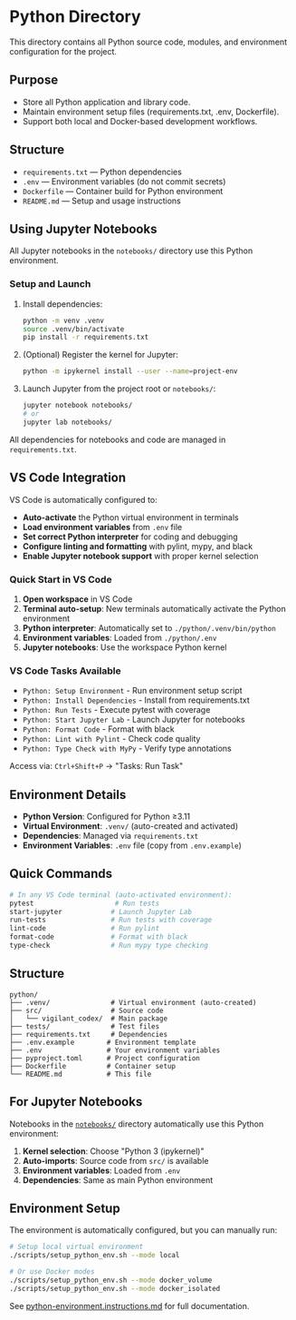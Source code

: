 # Python Directory

This directory contains all Python source code, modules, and environment configuration for the project.

## Purpose
- Store all Python application and library code.
- Maintain environment setup files (requirements.txt, .env, Dockerfile).
- Support both local and Docker-based development workflows.

## Structure
- `requirements.txt` — Python dependencies
- `.env` — Environment variables (do not commit secrets)
- `Dockerfile` — Container build for Python environment
- `README.md` — Setup and usage instructions


## Using Jupyter Notebooks

All Jupyter notebooks in the `notebooks/` directory use this Python environment.

### Setup and Launch

1. Install dependencies:
   ```bash
   python -m venv .venv
   source .venv/bin/activate
   pip install -r requirements.txt
   ```
2. (Optional) Register the kernel for Jupyter:
   ```bash
   python -m ipykernel install --user --name=project-env
   ```
3. Launch Jupyter from the project root or `notebooks/`:
   ```bash
   jupyter notebook notebooks/
   # or
   jupyter lab notebooks/
   ```

All dependencies for notebooks and code are managed in `requirements.txt`.


## VS Code Integration

VS Code is automatically configured to:
- **Auto-activate** the Python virtual environment in terminals
- **Load environment variables** from `.env` file
- **Set correct Python interpreter** for coding and debugging
- **Configure linting and formatting** with pylint, mypy, and black
- **Enable Jupyter notebook support** with proper kernel selection

### Quick Start in VS Code

1. **Open workspace** in VS Code
2. **Terminal auto-setup**: New terminals automatically activate the Python environment
3. **Python interpreter**: Automatically set to `./python/.venv/bin/python`
4. **Environment variables**: Loaded from `./python/.env`
5. **Jupyter notebooks**: Use the workspace Python kernel

### VS Code Tasks Available

- `Python: Setup Environment` - Run environment setup script
- `Python: Install Dependencies` - Install from requirements.txt
- `Python: Run Tests` - Execute pytest with coverage
- `Python: Start Jupyter Lab` - Launch Jupyter for notebooks
- `Python: Format Code` - Format with black
- `Python: Lint with Pylint` - Check code quality
- `Python: Type Check with MyPy` - Verify type annotations

Access via: `Ctrl+Shift+P` → "Tasks: Run Task"

## Environment Details

- **Python Version**: Configured for Python ≥3.11
- **Virtual Environment**: `.venv/` (auto-created and activated)
- **Dependencies**: Managed via `requirements.txt`
- **Environment Variables**: `.env` file (copy from `.env.example`)

## Quick Commands

```bash
# In any VS Code terminal (auto-activated environment):
pytest                    # Run tests
start-jupyter            # Launch Jupyter Lab
run-tests                # Run tests with coverage
lint-code                # Run pylint
format-code              # Format with black
type-check               # Run mypy type checking
```

## Structure

```
python/
├── .venv/               # Virtual environment (auto-created)
├── src/                 # Source code
│   └── vigilant_codex/  # Main package
├── tests/               # Test files
├── requirements.txt     # Dependencies
├── .env.example        # Environment template
├── .env                # Your environment variables
├── pyproject.toml      # Project configuration
├── Dockerfile          # Container setup
└── README.md           # This file
```

## For Jupyter Notebooks

Notebooks in the [`notebooks/`](../notebooks/) directory automatically use this Python environment:

1. **Kernel selection**: Choose "Python 3 (ipykernel)" 
2. **Auto-imports**: Source code from `src/` is available
3. **Environment variables**: Loaded from `.env`
4. **Dependencies**: Same as main Python environment

## Environment Setup

The environment is automatically configured, but you can manually run:

```bash
# Setup local virtual environment
./scripts/setup_python_env.sh --mode local

# Or use Docker modes
./scripts/setup_python_env.sh --mode docker_volume
./scripts/setup_python_env.sh --mode docker_isolated
```

See [python-environment.instructions.md](../.github/instructions/python-environment.instructions.md) for full documentation.
